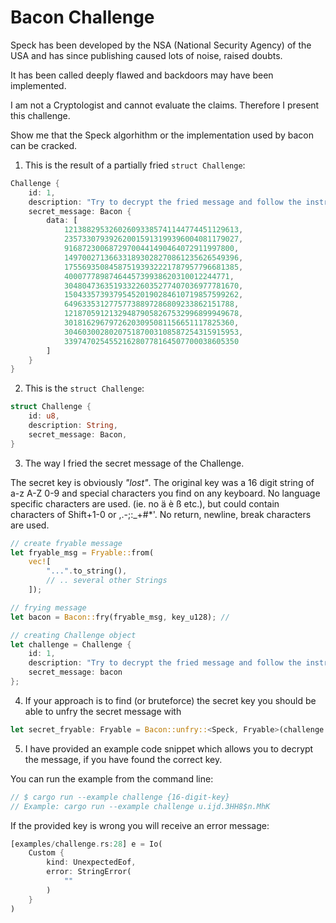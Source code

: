 # Bacon Challenge

Speck has been developed by the NSA (National Security Agency) of the USA and has since publishing caused lots of noise, raised doubts. 

It has been called deeply flawed and backdoors may have been implemented.

I am not a Cryptologist and cannot evaluate the claims. Therefore I present this challenge. 

Show me that the Speck algorhithm or the implementation used by bacon can be cracked. 

1. This is the result of a partially fried ```struct Challenge```:

```rust
Challenge {
    id: 1,
    description: "Try to decrypt the fried message and follow the instructions if successfully hacked.",
    secret_message: Bacon {
        data: [
            121388295326026093385741144774451129613,
            235733079392620015913199396004081179027,
            91687230068729700441490464072911997800,
            149700271366331893028270861235626549396,
            175569350845875193932221787957796681385,
            4000777898746445739938620310012244771,
            304804736351933226035277407036977781670,
            150433573937954520190284610719857599262,
            64963353127757738897286809233862151788,
            121870591213294879058267532996899949678,
            30181629679726203095081156651117825360,
            304603002802075187003108587254315915953,
            339747025455216280778164507700038605350
        ]
    }
}
```

2. This is the ```struct Challenge```:

```rust
struct Challenge {
    id: u8,
    description: String,
    secret_message: Bacon,
}
```

3. The way I fried the secret message of the Challenge.

The secret key is obviously *"lost"*. The original key was a 16 digit string of a-z A-Z 0-9 and special characters you find on any keyboard. No language specific characters are used. (ie. no ä è ß etc.), but could contain characters of Shift+1-0 or ,.-;:_+#*'. No return, newline, break characters are used. 

```rust
// create fryable message
let fryable_msg = Fryable::from(
    vec![
        "...".to_string(),
        // .. several other Strings 
    ]);

// frying message
let bacon = Bacon::fry(fryable_msg, key_u128); // 

// creating Challenge object
let challenge = Challenge {
    id: 1,
    description: "Try to decrypt the fried message and follow the instructions if successfully hacked.".to_string(), 
    secret_message: bacon
};
```
4. If your approach is to find (or bruteforce) the secret key you should be able to unfry the secret message with

```rust
let secret_fryable: Fryable = Bacon::unfry::<Speck, Fryable>(challenge.secret_message, {THE_BRUTE_FORCED_KEY as u128} ).unwrap();
```
    
5. I have provided an example code snippet which allows you to decrypt the message, if you have found the correct key.

You can run the example from the command line:

```rust
// $ cargo run --example challenge {16-digit-key}
// Example: cargo run --example challenge u.ijd.3HH8$n.MhK
```

If the provided key is wrong you will receive an error message:

```rust
[examples/challenge.rs:28] e = Io(
    Custom {
        kind: UnexpectedEof,
        error: StringError(
            ""
        )
    }
)

```